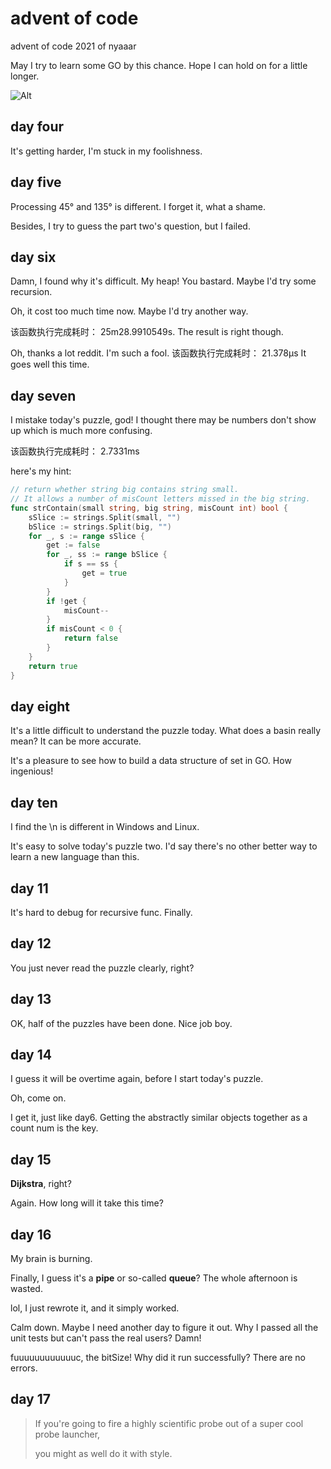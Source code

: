 # advent of code

advent of code 2021 of nyaaar

May I try to learn some GO by this chance. Hope I can hold on for a little longer.

![Alt](https://repobeats.axiom.co/api/embed/9774c0942d69815f520f3eea28a9af134d5ed00b.svg "Repobeats analytics image")

## day four

It's getting harder, I'm stuck in my foolishness.

## day five

Processing 45° and 135° is different. I forget it, what a shame.

Besides, I try to guess the part two's question, but I failed.

## day six

Damn, I found why it's difficult. My heap! You bastard. Maybe I'd try some recursion.

Oh, it cost too much time now. Maybe I'd try another way.

该函数执行完成耗时： 25m28.9910549s. The result is right though.

Oh, thanks a lot reddit. I'm such a fool. 该函数执行完成耗时： 21.378µs It goes well this time.

## day seven

I mistake today's puzzle, god! I thought there may be numbers don't show up which is much more confusing.

该函数执行完成耗时： 2.7331ms

here's my hint:
```go
// return whether string big contains string small. 
// It allows a number of misCount letters missed in the big string. 
func strContain(small string, big string, misCount int) bool {
	sSlice := strings.Split(small, "")
	bSlice := strings.Split(big, "")
	for _, s := range sSlice {
		get := false
		for _, ss := range bSlice {
			if s == ss {
				get = true
			}
		}
		if !get {
			misCount--
		}
		if misCount < 0 {
			return false
		}
	}
	return true
}
```

## day eight

It's a little difficult to understand the puzzle today. What does a basin really mean? It can be more accurate.

It's a pleasure to see how to build a data structure of set in GO. How ingenious!

## day ten

I find the \n is different in Windows and Linux.

It's easy to solve today's puzzle two. I'd say there's no other better way to learn a new language than this.

## day 11

It's hard to debug for recursive func. Finally.

## day 12

You just never read the puzzle clearly, right?

## day 13

OK, half of the puzzles have been done. Nice job boy.

## day 14

I guess it will be overtime again, before I start today's puzzle.

Oh, come on. 

I get it, just like day6. Getting the abstractly similar objects together as a count num is the key. 

## day 15

**Dijkstra**, right?

Again. How long will it take this time?

## day 16

My brain is burning.

Finally, I guess it's a **pipe** or so-called **queue**? The whole afternoon is wasted.

lol, I just rewrote it, and it simply worked.

Calm down. Maybe I need another day to figure it out. 
Why I passed all the unit tests but can't pass the real users? Damn!

fuuuuuuuuuuuuc, the bitSize! Why did it run successfully? There are no errors.

## day 17
> If you're going to fire a highly scientific probe out of a super cool probe launcher,
> 
> you might as well do it with style.


